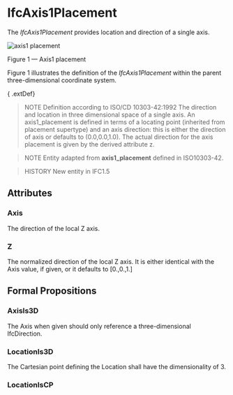# IfcAxis1Placement

The _IfcAxis1Placement_ provides location and direction of a single axis.
<!-- end of short definition -->

![axis1 placement](../../../../figures/ifcaxis1placement-layout1.gif)

Figure 1 — Axis1 placement

Figure 1 illustrates the definition of the <em>IfcAxis1Placement</em> within the parent three-dimensional coordinate system.

{ .extDef}
> NOTE Definition according to ISO/CD 10303-42:1992
> The direction and location in three dimensional space of a single axis. An axis1_placement is defined in terms of a locating point (inherited from placement supertype) and an axis direction: this is either the direction of axis or defaults to (0.0,0.0,1.0). The actual direction for the axis placement is given by the derived attribute z.

> NOTE Entity adapted from **axis1_placement** defined in ISO10303-42.

> HISTORY New entity in IFC1.5

## Attributes

### Axis
The direction of the local Z axis.

### Z
The normalized direction of the local Z axis. It is either identical with the Axis value, if given, or it defaults to [0.,0.,1.]

## Formal Propositions

### AxisIs3D
The Axis when given should only reference a three-dimensional IfcDirection.

### LocationIs3D
The Cartesian point defining the Location shall have the dimensionality of 3.

### LocationIsCP

